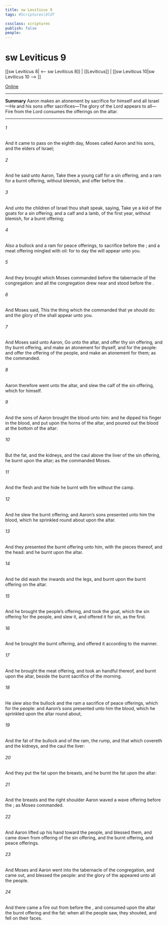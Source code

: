 ```yaml
---
title: sw Leviticus 9
tags: #Scriptures\OldT

cssclass: scriptures
publish: false
people:
---
```


# sw Leviticus 9
[[sw Leviticus 8| <-- sw Leviticus 8]] | [[Leviticus]] | [[sw Leviticus 10|sw Leviticus 10 --> ]]

[Online](https://churchofjesuschrist.org/study/scriptures/ot/lev/9?lang=eng)

---
__Summary__
Aaron makes an atonement by sacrifice for himself and all Israel—He and his sons offer sacrifices—The glory of the Lord appears to all—Fire from the Lord consumes the offerings on the altar.

---
###### 1 
And it came to pass on the eighth day,  Moses called Aaron and his sons, and the elders of Israel;

###### 2 
And he said unto Aaron, Take thee a young calf for a sin offering, and a ram for a burnt offering, without blemish, and offer  before the .

###### 3 
And unto the children of Israel thou shalt speak, saying, Take ye a kid of the goats for a sin offering; and a calf and a lamb,  of the first year, without blemish, for a burnt offering;

###### 4 
Also a bullock and a ram for peace offerings, to sacrifice before the ; and a meat offering mingled with oil: for to day the  will appear unto you.

###### 5 
And they brought  which Moses commanded before the tabernacle of the congregation: and all the congregation drew near and stood before the .

###### 6 
And Moses said, This  the thing which the  commanded that ye should do: and the glory of the  shall appear unto you.

###### 7 
And Moses said unto Aaron, Go unto the altar, and offer thy sin offering, and thy burnt offering, and make an atonement for thyself, and for the people: and offer the offering of the people, and make an atonement for them; as the  commanded.

###### 8 
Aaron therefore went unto the altar, and slew the calf of the sin offering, which  for himself.

###### 9 
And the sons of Aaron brought the blood unto him: and he dipped his finger in the blood, and put  upon the horns of the altar, and poured out the blood at the bottom of the altar:

###### 10 
But the fat, and the kidneys, and the caul above the liver of the sin offering, he burnt upon the altar; as the  commanded Moses.

###### 11 
And the flesh and the hide he burnt with fire without the camp.

###### 12 
And he slew the burnt offering; and Aaron’s sons presented unto him the blood, which he sprinkled round about upon the altar.

###### 13 
And they presented the burnt offering unto him, with the pieces thereof, and the head: and he burnt  upon the altar.

###### 14 
And he did wash the inwards and the legs, and burnt  upon the burnt offering on the altar.

###### 15 
And he brought the people’s offering, and took the goat, which  the sin offering for the people, and slew it, and offered it for sin, as the first.

###### 16 
And he brought the burnt offering, and offered it according to the manner.

###### 17 
And he brought the meat offering, and took an handful thereof, and burnt  upon the altar, beside the burnt sacrifice of the morning.

###### 18 
He slew also the bullock and the ram  a sacrifice of peace offerings, which  for the people: and Aaron’s sons presented unto him the blood, which he sprinkled upon the altar round about,

###### 19 
And the fat of the bullock and of the ram, the rump, and that which covereth  and the kidneys, and the caul  the liver:

###### 20 
And they put the fat upon the breasts, and he burnt the fat upon the altar:

###### 21 
And the breasts and the right shoulder Aaron waved  a wave offering before the ; as Moses commanded.

###### 22 
And Aaron lifted up his hand toward the people, and blessed them, and came down from offering of the sin offering, and the burnt offering, and peace offerings.

###### 23 
And Moses and Aaron went into the tabernacle of the congregation, and came out, and blessed the people: and the glory of the  appeared unto all the people.

###### 24 
And there came a fire out from before the , and consumed upon the altar the burnt offering and the fat:  when all the people saw, they shouted, and fell on their faces.

